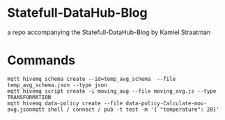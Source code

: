# Statefull-DataHub-Blog

a repo accompanying the Statefull-DataHub-Blog by Kamiel Straatman

# Commands

```curl -X POST localhost:8888/api/v1/data-hub/management/start-trialmqtt hivemq schema create --id=temp_schema  --file temp_schema.json --type json
mqtt hivemq schema create --id=temp_avg_schema  --file temp_avg_schema.json --type json
mqtt hivemq script create -i moving_avg --file moving_avg.js --type TRANSFORMATION
mqtt hivemq data-policy create --file data-policy-Calculate-mov-avg.jsonmqtt shell / connect / pub -t test -m '{ "temperature": 20}'
   
  
  
  
  
  
  
  
  
  
  
```
